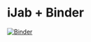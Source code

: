 # iJab + Binder
[![Binder](http://mybinder.org/badge.svg)](https://mybinder.org/v2/gh/towicode/iJAB-example/master?urlpath=lab/tree/index.ipynb)

